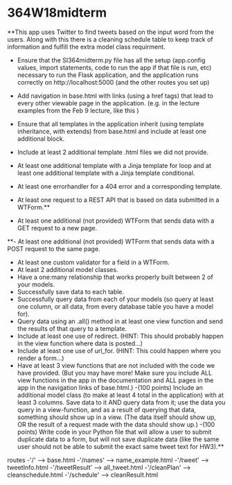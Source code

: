 # 364W18midterm

**This app uses Twitter to find tweets based on the input word from the users. Along with this there is a cleaning schedule table to keep track of information and fulfill the extra model class requirment.
- Ensure that the SI364midterm.py file has all the setup (app.config values, import statements, code to run the app if that file is run, etc) necessary to run the Flask application, and the application runs correctly on http://localhost:5000 (and the other routes you set up)
- Add navigation in base.html with links (using a href tags) that lead to every other viewable page in the application. (e.g. in the lecture examples from the Feb 9 lecture, like this )
- Ensure that all templates in the application inherit (using template inheritance, with extends) from base.html and include at least one additional block.
- Include at least 2 additional template .html files we did not provide.
- At least one additional template with a Jinja template for loop and at least one additional template with a Jinja template conditional.
- At least one errorhandler for a 404 error and a corresponding template.
- At least one request to a REST API that is based on data submitted in a WTForm.**

- At least one additional (not provided) WTForm that sends data with a GET request to a new page.

**- At least one additional (not provided) WTForm that sends data with a POST request to the same page.
- At least one custom validator for a field in a WTForm.
- At least 2 additional model classes.
- Have a one:many relationship that works properly built between 2 of your models.
- Successfully save data to each table.
- Successfully query data from each of your models (so query at least one column, or all data, from every database table you have a model for).
- Query data using an .all() method in at least one view function and send the results of that query to a template.
- Include at least one use of redirect. (HINT: This should probably happen in the view function where data is posted...)
- Include at least one use of url_for. (HINT: This could happen where you render a form...)
- Have at least 3 view functions that are not included with the code we have provided. (But you may have more! Make sure you include ALL view functions in the app in the documentation and ALL pages in the app in the navigation links of base.html.)
-(100 points) Include an additional model class (to make at least 4 total in the application) with at least 3 columns. Save data to it AND query data from it; use the data you query in a view-function, and as a result of querying that data, something should show up in a view. (The data itself should show up, OR the result of a request made with the data should show up.)
-(100 points) Write code in your Python file that will allow a user to submit duplicate data to a form, but will not save duplicate data (like the same user should not be able to submit the exact same tweet text for HW3).**


routes
-'/' --> base.html
-'/names' --> name_example.html
-'/tweet' --> tweetInfo.html
-'/tweetResult' --> all_tweet.html
-'/cleanPlan' --> cleanschedule.html
-'/schedule' --> cleanResult.html
